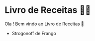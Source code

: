# Livro de Receitas :man_cook:

Ola ! Bem vindo ao Livro de Receitas :wave:

- Strogonoff de Frango


